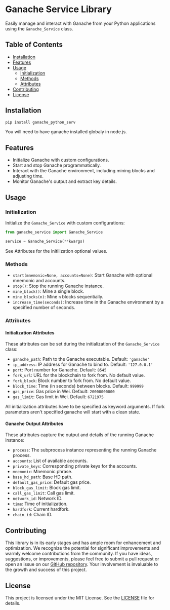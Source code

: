 # Ganache Service Library

Easily manage and interact with Ganache from your Python applications using the `Ganache_Service` class.

## Table of Contents

- [Installation](#installation)
- [Features](#features)
- [Usage](#usage)
  - [Initialization](#initialization)
  - [Methods](#methods)
  - [Attributes](#attributes)
- [Contributing](#contributing)
- [License](#license)

## Installation
```python
pip install ganache_python_serv
```
You will need to have ganache installed globaly in node.js.
## Features

- Initialize Ganache with custom configurations.
- Start and stop Ganache programmatically.
- Interact with the Ganache environment, including mining blocks and adjusting time.
- Monitor Ganache's output and extract key details.

## Usage

### Initialization

Initialize the `Ganache_Service` with custom configurations:
```python
from ganache_service import Ganache_Service

service = Ganache_Service(**kwargs)
```
See Attributes for the initilization optional values.

### Methods

- `start(mnemonic=None, accounts=None)`: Start Ganache with optional mnemonic and accounts.
- `stop()`: Stop the running Ganache instance.
- `mine_block()`: Mine a single block.
- `mine_blocks(n)`: Mine `n` blocks sequentially.
- `increase_time(seconds)`: Increase time in the Ganache environment by a specified number of seconds.

### Attributes

#### Initialization Attributes

These attributes can be set during the initialization of the `Ganache_Service` class:

- `ganache_path`: Path to the Ganache executable. Default: `'ganache'`
- `ip_address`: IP address for Ganache to bind to. Default: `'127.0.0.1'`
- `port`: Port number for Ganache. Default: `8545`
- `fork_url`: URL for the blockchain to fork from. No default value. 
- `fork_block`: Block number to fork from. No default value. 
- `block_time`: Time (in seconds) between blocks. Default: `999999`
- `gas_price`: Gas price in Wei. Default: `20000000000`
- `gas_limit`: Gas limit in Wei. Default: `6721975`

All initialization attributes have to be specified as keyword arguments. If fork parameters aren't specified ganache will start with a clean state.

#### Ganache Output Attributes

These attributes capture the output and details of the running Ganache instance:

- `process`: The subprocess instance representing the running Ganache process.
- `accounts`: List of available accounts.
- `private_keys`: Corresponding private keys for the accounts.
- `mnemonic`: Mnemonic phrase.
- `base_hd_path`: Base HD path.
- `default_gas_price`: Default gas price.
- `block_gas_limit`: Block gas limit.
- `call_gas_limit`: Call gas limit.
- `network_id`: Network ID.
- `time`: Time of initialization.
- `hardfork`: Current hardfork.
- `chain_id`: Chain ID.

## Contributing

This library is in its early stages and has ample room for enhancement and optimization. We recognize the potential for significant improvements and warmly welcome contributions from the community. If you have ideas, suggestions, or improvements, please feel free to submit a pull request or open an issue on our [GitHub repository](https://github.com/Bortxop/ganache-python-service). Your involvement is invaluable to the growth and success of this project.

## License

This project is licensed under the MIT License. See the [LICENSE](LICENSE) file for details.


